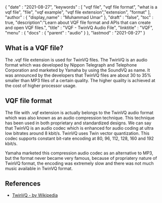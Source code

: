 {
  "date" : "2021-08-27",
  "keywords" : [ "vqf file", "vqf file format", "what is a vqf file", "file", "vqf example", "vqf file extension","extension", "format" ],
  "author" : {
    "display_name" : "Muhammad Umar"
  },
  "draft" : "false",
  "toc" : true,
  "description":"Learn about VQF file format and APIs that can create and open VQF files.",
  "title" : "VQF - TwinVQ Audio File",
  "linktitle" : "VQF",
  "menu" : {
    "docs" : {
      "parent" : "audio"
    }
  },
  "lastmod" : "2021-08-27"
}

## What is a VQF file?
The .vqf file extension is used for TwinVQ files. The TwinVQ is an audio format which was developed by Nippon Telegraph and Telephone Corporation and marketed by Yamaha by using the  SoundVQ as name. It was announced by the developers that TwinVQ files are about 30 to 35% smaller than MP3 files of a certain quality. The higher quality is achieved at the cost of higher processor usage.

## VQF file format

The file with .vqf extension is actually belongs to the TwinVQ audio format which was also known as an audio compression technique. This technique has been used in both proprietary and standardized designs. We can say that TwinVQ is an audio codec which is enhanced for audio coding at ultra low bitrates around 8 kbit/s. TwinVQ uses Twin vector quantization. This codec supports constant bit-rate encoding at 80, 96, 112, 128, 160 and 192 kbit/s.

Yamaha marketed this compression audio codec as an alternative to MP3, but the format never became very famous, because of propriatery nature of TwinVQ format, the encoding was extremely slow and there was not much music available in TwinVQ format.

## References

* [TwinVQ - by Wikipedia](https://en.wikipedia.org/wiki/TwinVQ)

